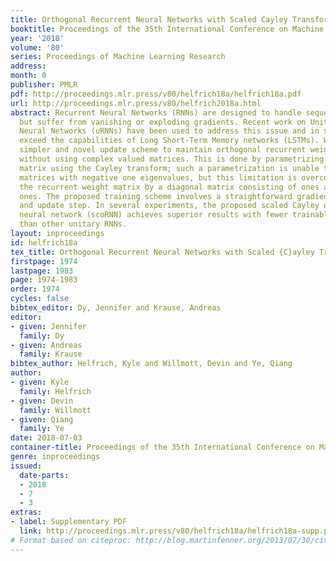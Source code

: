 ```yaml
---
title: Orthogonal Recurrent Neural Networks with Scaled Cayley Transform
booktitle: Proceedings of the 35th International Conference on Machine Learning
year: '2018'
volume: '80'
series: Proceedings of Machine Learning Research
address: 
month: 0
publisher: PMLR
pdf: http://proceedings.mlr.press/v80/helfrich18a/helfrich18a.pdf
url: http://proceedings.mlr.press/v80/helfrich2018a.html
abstract: Recurrent Neural Networks (RNNs) are designed to handle sequential data
  but suffer from vanishing or exploding gradients. Recent work on Unitary Recurrent
  Neural Networks (uRNNs) have been used to address this issue and in some cases,
  exceed the capabilities of Long Short-Term Memory networks (LSTMs). We propose a
  simpler and novel update scheme to maintain orthogonal recurrent weight matrices
  without using complex valued matrices. This is done by parametrizing with a skew-symmetric
  matrix using the Cayley transform; such a parametrization is unable to represent
  matrices with negative one eigenvalues, but this limitation is overcome by scaling
  the recurrent weight matrix by a diagonal matrix consisting of ones and negative
  ones. The proposed training scheme involves a straightforward gradient calculation
  and update step. In several experiments, the proposed scaled Cayley orthogonal recurrent
  neural network (scoRNN) achieves superior results with fewer trainable parameters
  than other unitary RNNs.
layout: inproceedings
id: helfrich18a
tex_title: Orthogonal Recurrent Neural Networks with Scaled {C}ayley Transform
firstpage: 1974
lastpage: 1983
page: 1974-1983
order: 1974
cycles: false
bibtex_editor: Dy, Jennifer and Krause, Andreas
editor:
- given: Jennifer
  family: Dy
- given: Andreas
  family: Krause
bibtex_author: Helfrich, Kyle and Willmott, Devin and Ye, Qiang
author:
- given: Kyle
  family: Helfrich
- given: Devin
  family: Willmott
- given: Qiang
  family: Ye
date: 2018-07-03
container-title: Proceedings of the 35th International Conference on Machine Learning
genre: inproceedings
issued:
  date-parts:
  - 2018
  - 7
  - 3
extras:
- label: Supplementary PDF
  link: http://proceedings.mlr.press/v80/helfrich18a/helfrich18a-supp.pdf
# Format based on citeproc: http://blog.martinfenner.org/2013/07/30/citeproc-yaml-for-bibliographies/
---
```

